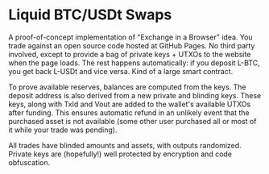 # Liquid BTC/USDt Swaps

A proof-of-concept implementation of "Exchange in a Browser" idea. You trade against an open source code hosted at GitHub Pages. No third party involved, except to provide a bag of private keys + UTXOs to the website when the page loads. The rest happens automatically: if you deposit L-BTC, you get back L-USDt and vice versa. Kind of a large smart contract.

To prove available reserves, balances are computed from the keys. The deposit address is also derived from a new private and blinding keys. These keys, along with TxId and Vout are added to the wallet's available UTXOs after funding. This ensures automatic refund in an unlikely event that the purchased asset is not available (some other user purchased all or most of it while your trade was pending). 

All trades have blinded amounts and assets, with outputs randomized. Private keys are (hopefully!) well protected by encryption and code obfuscation.
